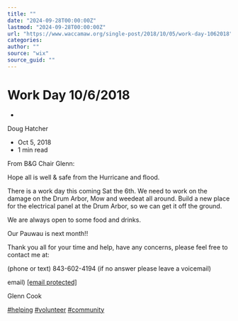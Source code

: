 ```yaml
---
title: ""
date: "2024-09-28T00:00:00Z"
lastmod: "2024-09-28T00:00:00Z"
url: "https://www.waccamaw.org/single-post/2018/10/05/work-day-1062018"
categories:
author: ""
source: "wix"
source_guid: ""
---
```


# Work Day 10/6/2018

-

Doug Hatcher
- Oct 5, 2018
- 1 min read

From B&G Chair Glenn:

Hope all is well & safe from the Hurricane and flood.

There is a work day this coming Sat the 6th. We need to work on the damage on the Drum Arbor, Mow and weedeat all around. Build a new place for the electrical panel at the Drum Arbor, so we can get it off the ground.

We are always open to some food and drinks.

Our Pauwau is next month!!

Thank you all for your time and help, have any concerns, please feel free to contact me at:

(phone or text) 843-602-4194 (if no answer please leave a voicemail)

email) [[email protected]](/cdn-cgi/l/email-protection)

Glenn Cook

[#helping](https://www.waccamaw.org/updates/hashtags/helping) [#volunteer](https://www.waccamaw.org/updates/hashtags/volunteer) [#community](https://www.waccamaw.org/updates/hashtags/community)

